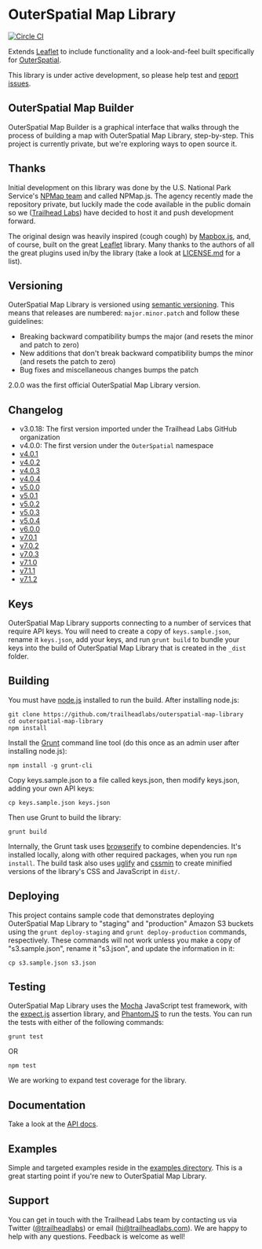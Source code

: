 # OuterSpatial Map Library

[![Circle CI](https://circleci.com/gh/trailheadlabs/outerspatial-map-library.svg?style=svg)](https://circleci.com/gh/trailheadlabs/outerspatial-map-library)

Extends [Leaflet](http://leafletjs.com) to include functionality and a look-and-feel built specifically for [OuterSpatial](https://www.outerspatial.com).

This library is under active development, so please help test and [report issues](https://github.com/trailheadlabs/outerspatial-map-library/issues).

## OuterSpatial Map Builder

OuterSpatial Map Builder is a graphical interface that walks through the process of building a map with OuterSpatial Map Library, step-by-step. This project is currently private, but we're exploring ways to open source it.

## Thanks

Initial development on this library was done by the U.S. National Park Service's [NPMap team](https://www.nps.gov/npmap/) and called NPMap.js. The agency recently made the repository private, but luckily made the code available in the public domain so we ([Trailhead Labs](https://www.trailheadlabs.com)) have decided to host it and push development forward.

The original design was heavily inspired (cough cough) by [Mapbox.js](https://github.com/mapbox/mapbox.js), and, of course, built on the great [Leaflet](http://leafletjs.com) library. Many thanks to the authors of all the great plugins used in/by the library (take a look at [LICENSE.md](https://github.com/trailheadlabs/outerspatial-map-library/blob/master/LICENSE.md) for a list).

## Versioning

OuterSpatial Map Library is versioned using [semantic versioning](http://semver.org). This means that releases are numbered: `major.minor.patch` and follow these guidelines:

- Breaking backward compatibility bumps the major (and resets the minor and patch to zero)
- New additions that don't break backward compatibility bumps the minor (and resets the patch to zero)
- Bug fixes and miscellaneous changes bumps the patch

2.0.0 was the first official OuterSpatial Map Library version.

## Changelog

- v3.0.18: The first version imported under the Trailhead Labs GitHub organization
- v4.0.0: The first version under the `OuterSpatial` namespace
- [v4.0.1](https://github.com/trailheadlabs/outerspatial-map-library/milestone/1?closed=1)
- [v4.0.2](https://github.com/trailheadlabs/outerspatial-map-library/milestone/2?closed=1)
- [v4.0.3](https://github.com/trailheadlabs/outerspatial-map-library/milestone/3?closed=1)
- [v4.0.4](https://github.com/trailheadlabs/outerspatial-map-library/milestone/5?closed=1)
- [v5.0.0](https://github.com/trailheadlabs/outerspatial-map-library/milestone/4?closed=1)
- [v5.0.1](https://github.com/trailheadlabs/outerspatial-map-library/milestone/6?closed=1)
- [v5.0.2](https://github.com/trailheadlabs/outerspatial-map-library/milestone/7?closed=1)
- [v5.0.3](https://github.com/trailheadlabs/outerspatial-map-library/milestone/8?closed=1)
- [v5.0.4](https://github.com/trailheadlabs/outerspatial-map-library/milestone/9?closed=1)
- [v6.0.0](https://github.com/trailheadlabs/outerspatial-map-library/milestone/10?closed=1)
- [v7.0.1](https://github.com/trailheadlabs/outerspatial-map-library/milestone/12?closed=1)
- [v7.0.2](https://github.com/trailheadlabs/outerspatial-map-library/milestone/13?closed=1)
- [v7.0.3](https://github.com/trailheadlabs/outerspatial-map-library/milestone/14?closed=1)
- [v7.1.0](https://github.com/trailheadlabs/outerspatial-map-library/milestone/15?closed=1)
- [v7.1.1](https://github.com/trailheadlabs/outerspatial-map-library/milestone/16?closed=1)
- [v7.1.2](https://github.com/trailheadlabs/outerspatial-map-library/milestone/17?closed=1)

## Keys

OuterSpatial Map Library supports connecting to a number of services that require API keys. You will need to create a copy of `keys.sample.json`, rename it `keys.json`, add your keys, and run `grunt build` to bundle your keys into the build of OuterSpatial Map Library that is created in the `_dist` folder.

## Building

You must have [node.js](https://nodejs.org/) installed to run the build. After installing node.js:

    git clone https://github.com/trailheadlabs/outerspatial-map-library
    cd outerspatial-map-library
    npm install

Install the [Grunt](http://gruntjs.com/) command line tool (do this once as an admin user after installing node.js):

    npm install -g grunt-cli

Copy keys.sample.json to a file called keys.json, then modify keys.json, adding your own API keys:

    cp keys.sample.json keys.json

Then use Grunt to build the library:

    grunt build

Internally, the Grunt task uses [browserify](https://github.com/substack/node-browserify) to combine dependencies. It's installed locally, along with other required packages, when you run `npm install`. The build task also uses [uglify](https://github.com/gruntjs/grunt-contrib-uglify) and [cssmin](https://npmjs.org/package/grunt-contrib-cssmin) to create minified versions of the library's CSS and JavaScript in `dist/`.

## Deploying

This project contains sample code that demonstrates deploying OuterSpatial Map Library to "staging" and "production" Amazon S3 buckets using the `grunt deploy-staging` and `grunt deploy-production` commands, respectively. These commands will not work unless you make a copy of "s3.sample.json", rename it "s3.json", and update the information in it:

    cp s3.sample.json s3.json

## Testing

OuterSpatial Map Library uses the [Mocha](https://mochajs.org) JavaScript test framework, with the [expect.js](https://github.com/Automattic/expect.js) assertion library, and [PhantomJS](http://phantomjs.org/) to run the tests. You can run the tests with either of the following commands:

    grunt test

OR

    npm test

We are working to expand test coverage for the library.

## Documentation

Take a look at the [API docs](https://github.com/trailheadlabs/outerspatial-map-library/blob/master/api/index.md).

## Examples

Simple and targeted examples reside in the [examples directory](https://github.com/trailheadlabs/outerspatial-map-library/blob/master/examples/). This is a great starting point if you're new to OuterSpatial Map Library.

## Support

You can get in touch with the Trailhead Labs team by contacting us via Twitter ([@trailheadlabs](https://twitter.com/trailheadlabs)) or email ([hi@trailheadlabs.com](mailto:hi@trailheadlabs.com)). We are happy to help with any questions. Feedback is welcome as well!

